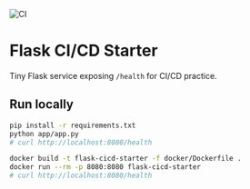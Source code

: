 ![CI](https://github.com/anveshyeruva/flask-cicd-starter/actions/workflows/ci.yml/badge.svg)

# Flask CI/CD Starter

Tiny Flask service exposing `/health` for CI/CD practice.

## Run locally
```bash
pip install -r requirements.txt
python app/app.py
# curl http://localhost:8080/health

docker build -t flask-cicd-starter -f docker/Dockerfile .
docker run --rm -p 8080:8080 flask-cicd-starter
# curl http://localhost:8080/health
